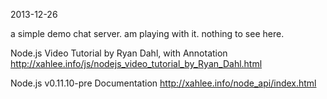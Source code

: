 2013-12-26

a simple demo chat server. am playing with it. nothing to see here.

Node.js Video Tutorial by Ryan Dahl, with Annotation
http://xahlee.info/js/nodejs_video_tutorial_by_Ryan_Dahl.html

Node.js v0.11.10-pre Documentation
http://xahlee.info/node_api/index.html
